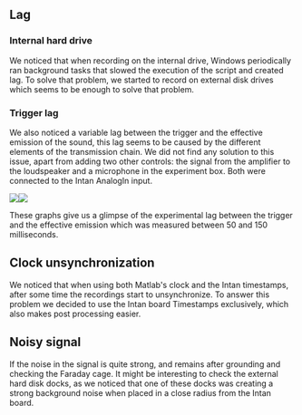 ## Lag

### Internal hard drive

We noticed that when recording on the internal drive, Windows periodically ran background tasks that slowed the execution of the script and created lag. To solve that problem, we started to record on external disk drives which seems to be enough to solve that problem.

### Trigger lag

We also noticed a variable lag between the trigger and the effective emission of the sound, this lag seems to be caused by the different elements of the transmission chain. We did not find any solution to this issue, apart from adding two other controls: the signal from the amplifier to the loudspeaker and a microphone in the experiment box. Both were connected to the Intan AnalogIn input.

![](https://user-images.githubusercontent.com/41677251/43201292-5bb43cee-9018-11e8-9d3d-e95d521be59b.png)![](https://user-images.githubusercontent.com/41677251/43201293-5bcba0a0-9018-11e8-96cb-edef92f8c2a2.png)

These graphs give us a glimpse of the experimental lag between the trigger and the effective emission which was measured between 50 and 150 milliseconds.

## Clock unsynchronization 

We noticed that when using both Matlab's clock and the Intan timestamps, after some time the recordings start to unsynchronize. To answer this problem we decided to use the Intan board Timestamps exclusively, which also makes post processing easier. 

## Noisy signal

If the noise in the signal is quite strong, and remains after grounding and checking the Faraday cage. It might be interesting to check the external hard disk docks, as we noticed that one of these docks was creating a strong background noise when placed in a close radius from the Intan board.